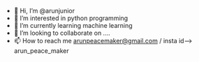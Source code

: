 - 👋 Hi, I’m @arunjunior
- 👀 I’m interested in python programming
- 🌱 I’m currently learning machine learning
- 💞️ I’m looking to collaborate on ....
- 📫 How to reach me arunpeacemaker@gmail.com / insta id--> arun_peace_maker

<!---
arunjunior/arunjunior is a ✨ special ✨ repository because its `README.md` (this file) appears on your GitHub profile.
You can click the Preview link to take a look at your changes.
--->
